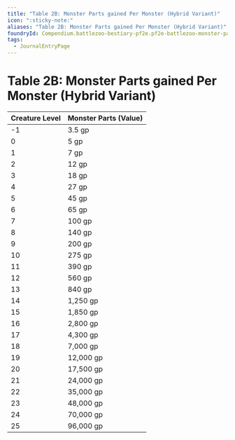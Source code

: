 ```yaml
---
title: "Table 2B: Monster Parts gained Per Monster (Hybrid Variant)"
icon: ":sticky-note:"
aliases: "Table 2B: Monster Parts gained Per Monster (Hybrid Variant)"
foundryId: Compendium.battlezoo-bestiary-pf2e.pf2e-battlezoo-monster-parts.JournalEntry.t4kAG04buZGbp5XA.JournalEntryPage.obYR3VU6GlKETeaM
tags:
  - JournalEntryPage
---
```


# Table 2B: Monster Parts gained Per Monster (Hybrid Variant)
  

| Creature Level | Monster Parts (Value) |
| --- | --- |
| \-1 | 3.5 gp |
| 0 | 5 gp |
| 1 | 7 gp |
| 2 | 12 gp |
| 3 | 18 gp |
| 4 | 27 gp |
| 5 | 45 gp |
| 6 | 65 gp |
| 7 | 100 gp |
| 8 | 140 gp |
| 9 | 200 gp |
| 10 | 275 gp |
| 11 | 390 gp |
| 12 | 560 gp |
| 13 | 840 gp |
| 14 | 1,250 gp |
| 15 | 1,850 gp |
| 16 | 2,800 gp |
| 17 | 4,300 gp |
| 18 | 7,000 gp |
| 19 | 12,000 gp |
| 20 | 17,500 gp |
| 21 | 24,000 gp |
| 22 | 35,000 gp |
| 23 | 48,000 gp |
| 24 | 70,000 gp |
| 25 | 96,000 gp |